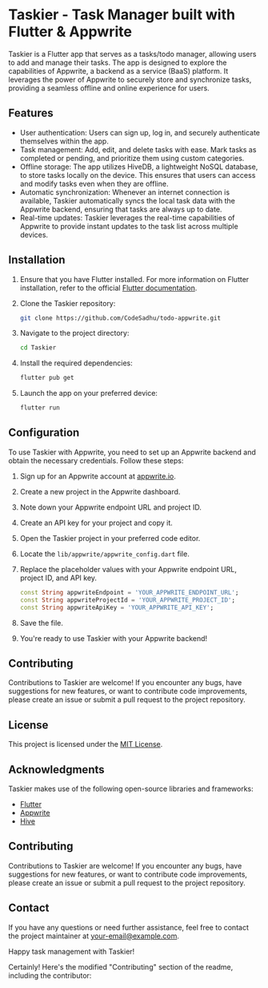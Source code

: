 # Taskier - Task Manager built with Flutter & Appwrite

Taskier is a Flutter app that serves as a tasks/todo manager, allowing users to add and manage their tasks. The app is designed to explore the capabilities of Appwrite, a backend as a service (BaaS) platform. It leverages the power of Appwrite to securely store and synchronize tasks, providing a seamless offline and online experience for users.

## Features

- User authentication: Users can sign up, log in, and securely authenticate themselves within the app.
- Task management: Add, edit, and delete tasks with ease. Mark tasks as completed or pending, and prioritize them using custom categories.
- Offline storage: The app utilizes HiveDB, a lightweight NoSQL database, to store tasks locally on the device. This ensures that users can access and modify tasks even when they are offline.
- Automatic synchronization: Whenever an internet connection is available, Taskier automatically syncs the local task data with the Appwrite backend, ensuring that tasks are always up to date.
- Real-time updates: Taskier leverages the real-time capabilities of Appwrite to provide instant updates to the task list across multiple devices.

## Installation

1. Ensure that you have Flutter installed. For more information on Flutter installation, refer to the official [Flutter documentation](https://flutter.dev/docs/get-started/install).

2. Clone the Taskier repository:

   ```bash
   git clone https://github.com/CodeSadhu/todo-appwrite.git
   ```

3. Navigate to the project directory:

   ```bash
   cd Taskier
   ```

4. Install the required dependencies:

   ```bash
   flutter pub get
   ```

5. Launch the app on your preferred device:

   ```bash
   flutter run
   ```

## Configuration

To use Taskier with Appwrite, you need to set up an Appwrite backend and obtain the necessary credentials. Follow these steps:

1. Sign up for an Appwrite account at [appwrite.io](https://appwrite.io).

2. Create a new project in the Appwrite dashboard.

3. Note down your Appwrite endpoint URL and project ID.

4. Create an API key for your project and copy it.

5. Open the Taskier project in your preferred code editor.

6. Locate the `lib/appwrite/appwrite_config.dart` file.

7. Replace the placeholder values with your Appwrite endpoint URL, project ID, and API key.

   ```dart
   const String appwriteEndpoint = 'YOUR_APPWRITE_ENDPOINT_URL';
   const String appwriteProjectId = 'YOUR_APPWRITE_PROJECT_ID';
   const String appwriteApiKey = 'YOUR_APPWRITE_API_KEY';
   ```

8. Save the file.

9. You're ready to use Taskier with your Appwrite backend!

## Contributing

Contributions to Taskier are welcome! If you encounter any bugs, have suggestions for new features, or want to contribute code improvements, please create an issue or submit a pull request to the project repository.

## License

This project is licensed under the [MIT License](LICENSE).

## Acknowledgments

Taskier makes use of the following open-source libraries and frameworks:

- [Flutter](https://flutter.dev/)
- [Appwrite](https://appwrite.io/)
- [Hive](https://pub.dev/packages/hive)

## Contributing

Contributions to Taskier are welcome! If you encounter any bugs, have suggestions for new features, or want to contribute code improvements, please create an issue or submit a pull request to the project repository. 

## Contact

If you have any questions or need further assistance, feel free to contact the project maintainer at [your-email@example.com](mailto:chat@codesadhu.com).

Happy task management with Taskier!

Certainly! Here's the modified "Contributing" section of the readme, including the contributor:

